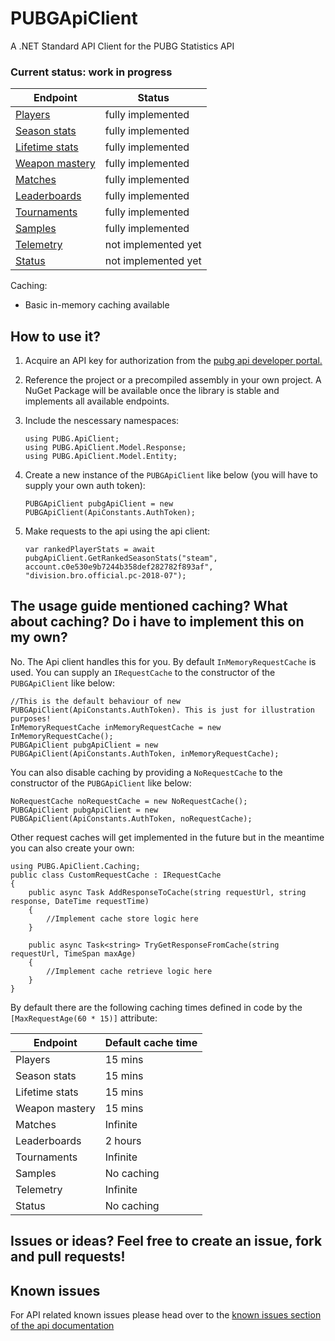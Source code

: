 
# PUBGApiClient
A .NET Standard API Client for the PUBG Statistics API

### Current status: work in progress

| Endpoint | Status |
|--|--|
| [Players](https://documentation.pubg.com/en/players-endpoint.html) | fully implemented |
| [Season stats](https://documentation.pubg.com/en/seasons-endpoint.html) | fully implemented |
| [Lifetime stats](https://documentation.pubg.com/en/lifetime-stats.html) | fully implemented |
| [Weapon mastery](https://documentation.pubg.com/en/weapon-mastery-endpoint.html) | fully implemented |
| [Matches](https://documentation.pubg.com/en/matches-endpoint.html) | fully implemented |
| [Leaderboards](https://documentation.pubg.com/en/leaderboards-endpoint.html) | fully implemented |
| [Tournaments](https://documentation.pubg.com/en/tournaments-endpoint.html) | fully implemented |
| [Samples](https://documentation.pubg.com/en/samples-endpoint.html) | fully implemented |
| [Telemetry](https://documentation.pubg.com/en/telemetry.html) | not implemented yet |
| [Status](https://documentation.pubg.com/en/status-endpoint.html) | not implemented yet |

Caching: 
- Basic in-memory caching available

## How to use it?

 1. Acquire an API key for authorization from the [pubg api developer portal.](https://developer.pubg.com/apps?locale=en)
 2. Reference the project or a precompiled assembly in your own project. A NuGet Package will be available once the library is stable and implements all available endpoints.
 3. Include the nescessary namespaces:
 
        using PUBG.ApiClient;
        using PUBG.ApiClient.Model.Response;
        using PUBG.ApiClient.Model.Entity;

 4. Create a new instance of the `PUBGApiClient` like below (you will have to supply your own auth token):
 
        PUBGApiClient pubgApiClient = new PUBGApiClient(ApiConstants.AuthToken);

5. Make requests to the api using the api client:

       var rankedPlayerStats = await pubgApiClient.GetRankedSeasonStats("steam", account.c0e530e9b7244b358def282782f893af", "division.bro.official.pc-2018-07");

## The usage guide mentioned caching? What about caching? Do i have to implement this on my own?
No. The Api client handles this for you. By default `InMemoryRequestCache` is used. You can supply an `IRequestCache` to the constructor of the `PUBGApiClient` like below:

    //This is the default behaviour of new PUBGApiClient(ApiConstants.AuthToken). This is just for illustration purposes!
    InMemoryRequestCache inMemoryRequestCache = new InMemoryRequestCache();
    PUBGApiClient pubgApiClient = new PUBGApiClient(ApiConstants.AuthToken, inMemoryRequestCache);

You can also disable caching by providing a `NoRequestCache` to the constructor of the `PUBGApiClient` like below:

    NoRequestCache noRequestCache = new NoRequestCache();
    PUBGApiClient pubgApiClient = new PUBGApiClient(ApiConstants.AuthToken, noRequestCache);

Other request caches will get implemented in the future but in the meantime you can also create your own:

    using PUBG.ApiClient.Caching;
    public class CustomRequestCache : IRequestCache
    {
        public async Task AddResponseToCache(string requestUrl, string response, DateTime requestTime)
        {
            //Implement cache store logic here
        }

        public async Task<string> TryGetResponseFromCache(string requestUrl, TimeSpan maxAge)
        {
            //Implement cache retrieve logic here
        }
    }

By default there are the following caching times defined in code by the `[MaxRequestAge(60 * 15)]` attribute:

| Endpoint | Default cache time |
|--|--|
| Players | 15 mins |
| Season stats | 15 mins |
| Lifetime stats | 15 mins |
| Weapon mastery | 15 mins |
| Matches | Infinite |
| Leaderboards | 2 hours |
| Tournaments | Infinite |
| Samples | No caching |
| Telemetry | Infinite |
| Status | No caching |  


## Issues or ideas? Feel free to create an issue, fork and pull requests!

## Known issues

For API related known issues please head over to the [known issues section of the api documentation](https://documentation.pubg.com/en/known-issues.html)

